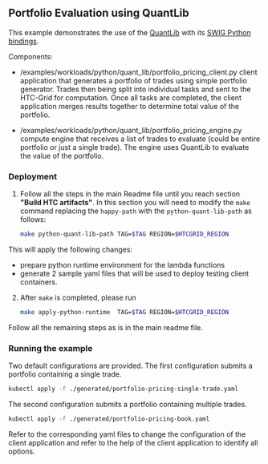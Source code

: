 ## Portfolio Evaluation using QuantLib

This example demonstrates the use of the [QuantLib](https://www.quantlib.org/) with its [SWIG Python bindings](https://github.com/lballabio/QuantLib-SWIG).

Components:
- /examples/workloads/python/quant_lib/portfolio_pricing_client.py client application that generates a portfolio of trades using simple portfolio generator. Trades then being split into individual tasks and sent to the HTC-Grid for computation. Once all tasks are completed, the client application merges results together to determine total value of the portfolio.

- /examples/workloads/python/quant_lib/portfolio_pricing_engine.py compute engine that receives a list of trades to evaluate (could be entire portfolio or just a single trade). The engine uses QuantLib to evaluate the value of the portfolio.



### Deployment

1. Follow all the steps in the main Readme file until you reach section **"Build HTC artifacts"**. In this section you will need to modify the `make` command replacing the `happy-path` with the `python-quant-lib-path` as follows:
    ```bash
    make python-quant-lib-path TAG=$TAG REGION=$HTCGRID_REGION
    ```
This will apply the following changes:
   - prepare python runtime environment for the lambda functions
   - generate 2 sample yaml files that will be used to deploy testing client containers.

2. After `make` is completed, please run
    ```bash
    make apply-python-runtime  TAG=$TAG REGION=$HTCGRID_REGION
    ```

Follow all the remaining steps as is in the main readme file.

### Running the example

Two default configurations are provided. The first configuration submits a portfolio containing a single trade.

```bash
kubectl apply -f ./generated/portfolio-pricing-single-trade.yaml
```

The second configuration submits a portfolio containing multiple trades.

```bash
kubectl apply -f ./generated/portfolio-pricing-book.yaml
```

Refer to the corresponding yaml files to change the configuration of the client application and refer to the help of the client application to identify all options.